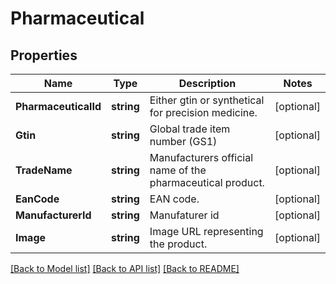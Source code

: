 # Pharmaceutical

## Properties
Name | Type | Description | Notes
------------ | ------------- | ------------- | -------------
**PharmaceuticalId** | **string** | Either gtin or synthetical for precision medicine. | [optional] 
**Gtin** | **string** | Global trade item number (GS1) | [optional] 
**TradeName** | **string** | Manufacturers official name of the pharmaceutical product. | [optional] 
**EanCode** | **string** | EAN code. | [optional] 
**ManufacturerId** | **string** | Manufaturer id | [optional] 
**Image** | **string** | Image URL representing the product. | [optional] 

[[Back to Model list]](../README.md#documentation-for-models) [[Back to API list]](../README.md#documentation-for-api-endpoints) [[Back to README]](../README.md)


